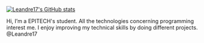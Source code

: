 [![Leandre17's GitHub stats](https://github-readme-stats.vercel.app/api?username=Leandre17&show_icons=true&theme=cobalt)](https://github.com/Leandre17/github-readme-stats)

Hi, I’m a EPITECH's student. All the technologies concerning programming interest me. I enjoy improving my technical skills by doing different projects.
@Leandre17
